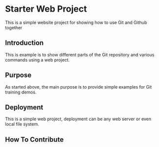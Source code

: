 # Starter Web Project

This is a simple website project for showing
how to use Git and Github together

## Introduction

This is example is to show different parts
of the Git repository and various commands
using a web project.

## Purpose

As started above, the main purpose is to
provide simple examples for Git training
demos.

## Deployment

This is a simple web project, deployment
can be any web server or even local
file system. 

## How To Contribute